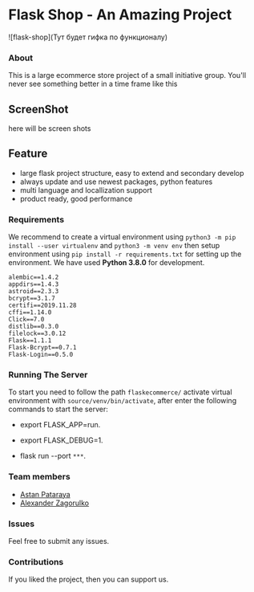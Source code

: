 # Flask Shop - An Amazing Project


![flask-shop](Тут будет гифка по функционалу)


### About

This is a large ecommerce store project of a small initiative group. You'll never see something better in a time frame like this


## ScreenShot
here will be screen shots


## Feature

* large flask project structure, easy to extend and secondary develop
* always update and use newest packages, python features
* multi language and locallization support
* product ready, good performance


### Requirements

We recommend to create a virtual environment using `python3 -m pip install --user virtualenv`  and `python3 -m venv env` then setup environment using `pip install -r requirements.txt` for setting up the environment. We have used **Python 3.8.0** for development.

```
alembic==1.4.2
appdirs==1.4.3
astroid==2.3.3
bcrypt==3.1.7
certifi==2019.11.28
cffi==1.14.0
Click==7.0
distlib==0.3.0
filelock==3.0.12
Flask==1.1.1
Flask-Bcrypt==0.7.1
Flask-Login==0.5.0
```

### Running The Server

To start you need to follow the path `flaskecommerce/` activate virtual environment with `source/venv/bin/activate`, after enter the following commands to start the server:

- export FLASK_APP=run.

- export FLASK_DEBUG=1.

- flask run --port ``***``.


### Team members

- [Astan Pataraya](https://github.com/iAmKoldyn)
- [Alexander Zagorulko](https://github.com/azy3301)


### Issues

Feel free to submit any issues.

### Contributions

If you liked the project, then you can support us.

